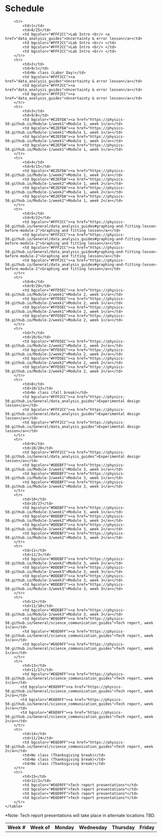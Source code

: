 # Schedule
<table>
        <tr>
            <th>Week #</th>
            <th>Week of</th>
            <th>Monday</th>
            <th>Wednesday</th>
            <th>Thursday</th>
            <th>Friday</th>
        </tr>
 
        <tr>
            <td>1</td>
            <td>8/25</td>
            <td bgcolor="#FFF2CC">Lab Intro <br/> <a href="data_analysis_guides">Uncertainty & error lesson</a></td>
            <td bgcolor="#FFF2CC">Lab Intro <br/> </td>
            <td bgcolor="#FFF2CC">Lab Intro <br/> </td>
            <td bgcolor="#FFF2CC">Lab Intro <br/> </td>
        </tr>
        <tr>
            <td>2</td>
            <td>9/1</td>
            <td>No class (Labor Day)</td>
            <td bgcolor="#FFF2CC"><a href="data_analysis_guides">Uncertainty & error lesson</a></td>
            <td bgcolor="#FFF2CC"><a href="data_analysis_guides">Uncertainty & error lesson</a></td>
            <td bgcolor="#FFF2CC"><a href="data_analysis_guides">Uncertainty & error lesson</a></td>
        </tr>
        <tr>
            <td>3</td>
            <td>9/8</td>
            <td bgcolor="#E2EFDA"><a href="https://physics-50.github.io/Module-1/week1">Module 1, week 1</a></td>
            <td bgcolor="#E2EFDA"><a href="https://physics-50.github.io/Module-1/week1">Module 1, week 1</a></td>
            <td bgcolor="#E2EFDA"><a href="https://physics-50.github.io/Module-1/week1">Module 1, week 1</a></td>
            <td bgcolor="#E2EFDA"><a href="https://physics-50.github.io/Module-1/week1">Module 1, week 1</a></td>
        </tr>        
        <tr>
            <td>4</td>
            <td>9/15</td>
            <td bgcolor="#E2EFDA"><a href="https://physics-50.github.io/Module-1/week2">Module 1, week 2</a></td>
            <td bgcolor="#E2EFDA"><a href="https://physics-50.github.io/Module-1/week2">Module 1, week 2</a></td> 
            <td bgcolor="#E2EFDA"><a href="https://physics-50.github.io/Module-1/week2">Module 1, week 2</a></td> 
            <td bgcolor="#E2EFDA"><a href="https://physics-50.github.io/Module-1/week2">Module 1, week 2</a></td> 
        </tr>
        <tr>
            <td>5</td>
            <td>9/22</td>
            <td bgcolor="#FFF2CC"><a href="https://physics-50.github.io/General/data_analysis_guides#graphing-and-fitting-lesson-before-module-2">Graphing and fitting lesson</a></td>
            <td bgcolor="#FFF2CC"><a href="https://physics-50.github.io/General/data_analysis_guides#graphing-and-fitting-lesson-before-module-2">Graphing and fitting lesson</a></td>
            <td bgcolor="#FFF2CC"><a href="https://physics-50.github.io/General/data_analysis_guides#graphing-and-fitting-lesson-before-module-2">Graphing and fitting lesson</a></td>
            <td bgcolor="#FFF2CC"><a href="https://physics-50.github.io/General/data_analysis_guides#graphing-and-fitting-lesson-before-module-2">Graphing and fitting lesson</a></td>            
        </tr>
        <tr>
            <td>6</td>
            <td>9/29</td>
            <td bgcolor="#FFD5EC"><a href="https://physics-50.github.io/Module-2/week1">Module 2, week 1</a></td>
            <td bgcolor="#FFD5EC"><a href="https://physics-50.github.io/Module-2/week1">Module 2, week 1</a></td>
            <td bgcolor="#FFD5EC"><a href="https://physics-50.github.io/Module-2/week1">Module 2, week 1</a></td>
            <td bgcolor="#FFD5EC"><a href="https://physics-50.github.io/Module-2/week1">Module 2, week 1</a></td>
        </tr>
        <tr>
            <td>7</td>
            <td>10/6</td>
            <td bgcolor="#FFD5EC"><a href="https://physics-50.github.io/Module-2/week2">Module 2, week 2</a></td>
            <td bgcolor="#FFD5EC"><a href="https://physics-50.github.io/Module-2/week2">Module 2, week 2</a></td>
            <td bgcolor="#FFD5EC"><a href="https://physics-50.github.io/Module-2/week2">Module 2, week 2</a></td>
            <td bgcolor="#FFD5EC"><a href="https://physics-50.github.io/Module-2/week2">Module 2, week 2</a></td>
        </tr>
        <tr>
            <td>8</td>
            <td>10/13</td>
            <td>No class (fall break)</td>
            <td bgcolor="#FFF2CC"><a href="https://physics-50.github.io/General/data_analysis_guides">Experimental design lesson</a></td>
            <td bgcolor="#FFF2CC"><a href="https://physics-50.github.io/General/data_analysis_guides">Experimental design lesson</a></td>
            <td bgcolor="#FFF2CC"><a href="https://physics-50.github.io/General/data_analysis_guides">Experimental design lesson</a></td>
        </tr>
        <tr>
            <td>9</td>
            <td>10/20</td>
            <td bgcolor="#FFF2CC"><a href="https://physics-50.github.io/General/data_analysis_guides">Experimental design lesson</a></td>
            <td bgcolor="#DDEBF7"><a href="https://physics-50.github.io/Module-3/week1">Module 3, week 1</a></td>
            <td bgcolor="#DDEBF7"><a href="https://physics-50.github.io/Module-3/week1">Module 3, week 1</a></td>
            <td bgcolor="#DDEBF7"><a href="https://physics-50.github.io/Module-3/week1">Module 3, week 1</a></td>
        </tr>
        <tr>
            <td>10</td>
            <td>10/27</td>
            <td bgcolor="#DDEBF7"><a href="https://physics-50.github.io/Module-3/week1">Module 3, week 1</a></td>
            <td bgcolor="#DDEBF7"><a href="https://physics-50.github.io/Module-3/week2">Module 3, week 2</a></td>
            <td bgcolor="#DDEBF7"><a href="https://physics-50.github.io/Module-3/week2">Module 3, week 2</a></td>
            <td bgcolor="#DDEBF7"><a href="https://physics-50.github.io/Module-3/week2">Module 3, week 2</a></td>
        </tr>
        <tr>
            <td>11</td>
            <td>11/3</td>
            <td bgcolor="#DDEBF7"><a href="https://physics-50.github.io/Module-3/week2">Module 3, week 2</a></td>
            <td bgcolor="#DDEBF7"><a href="https://physics-50.github.io/Module-3/week3">Module 3, week 3</a></td>
            <td bgcolor="#DDEBF7"><a href="https://physics-50.github.io/Module-3/week3">Module 3, week 3</a></td>
            <td bgcolor="#DDEBF7"><a href="https://physics-50.github.io/Module-3/week3">Module 3, week 3</a></td>
        </tr>
        <tr>
            <td>12</td>
            <td>11/10</td>
            <td bgcolor="#DDEBF7"><a href="https://physics-50.github.io/Module-3/week3">Module 3, week 3</a></td>
            <td bgcolor="#E6D9FF"><a href="https://physics-50.github.io/General/science_communication_guides">Tech report, week 1</a></td>
            <td bgcolor="#E6D9FF"><a href="https://physics-50.github.io/General/science_communication_guides">Tech report, week 1</a></td>
            <td bgcolor="#E6D9FF"><a href="https://physics-50.github.io/General/science_communication_guides">Tech report, week 1</a></td>
        </tr>
        <tr>
            <td>13</td>
            <td>11/17</td>
            <td bgcolor="#E6D9FF"><a href="https://physics-50.github.io/General/science_communication_guides">Tech report, week 1</a></td>
           <td bgcolor="#E6D9FF"><a href="https://physics-50.github.io/General/science_communication_guides">Tech report, week 2</a></td>
           <td bgcolor="#E6D9FF"><a href="https://physics-50.github.io/General/science_communication_guides">Tech report, week 2</a></td>
           <td bgcolor="#E6D9FF"><a href="https://physics-50.github.io/General/science_communication_guides">Tech report, week 2</a></td>
        </tr>
        <tr>
            <td>14</td>
            <td>11/24</td>
            <td bgcolor="#E6D9FF"><a href="https://physics-50.github.io/General/science_communication_guides">Tech report, week 2</a></td>
            <td>No class (Thanksgiving break)</td>
            <td>No class (Thanksgiving break)</td>
            <td>No class (Thanksgiving break)</td>
        </tr>
        <tr>
            <td>15</td>
            <td>12/1</td>
            <td bgcolor="#E6D9FF">Tech report presentations*</td>
            <td bgcolor="#E6D9FF">Tech report presentations*</td>
            <td bgcolor="#E6D9FF">Tech report presentations*</td>
            <td bgcolor="#E6D9FF">Tech report presentations*</td>
        </tr>
    </table>

*Note: Tech report presentations will take place in alternate locations TBD.<br>
<!-- Shan 3465 (Thursday sections)<br>
Shan 2475 (Friday sections) -->
 
